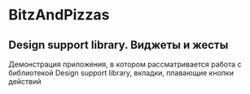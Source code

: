# BitzAndPizzas
## Design support library. Виджеты и жесты
Демонстрация приложения, в котором рассматривается работа с библиотекой Design support library, вкладки, плавающие кнопки действий